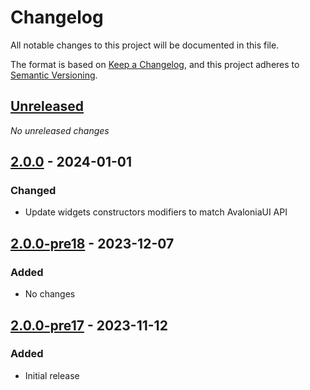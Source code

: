 # Changelog

All notable changes to this project will be documented in this file.

The format is based on [Keep a Changelog](https://keepachangelog.com/en/1.0.0/),
and this project adheres to [Semantic Versioning](https://semver.org/spec/v2.0.0.html).

## [Unreleased]
_No unreleased changes_

## [2.0.0] - 2024-01-01
### Changed
- Update widgets constructors modifiers to match AvaloniaUI  API

## [2.0.0-pre18] - 2023-12-07
### Added
- No changes

## [2.0.0-pre17] - 2023-11-12
### Added
- Initial release

[unreleased]: https://github.com/fabulous-dev/Fabulous.Avalonia.TreeDataGrid/compare/2.0.0...HEAD
[2.0.0]: https://github.com/fabulous-dev/Fabulous.Avalonia.TreeDataGrid/releases/tag/2.0.0
[2.0.0-pre18]: https://github.com/fabulous-dev/Fabulous.Avalonia.TreeDataGrid/releases/tag/2.0.0-pre18
[2.0.0-pre17]: https://github.com/fabulous-dev/Fabulous.Avalonia.TreeDataGrid/releases/tag/2.0.0-pre17
